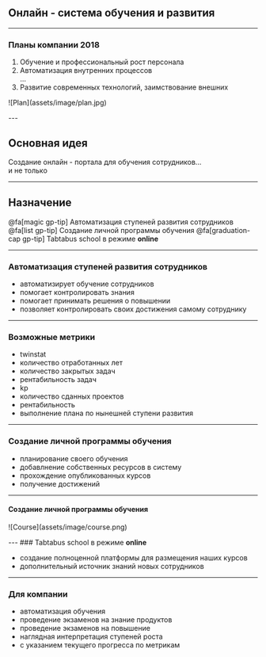 
## Онлайн - система обучения и развития

---

### Планы компании 2018

1. Обучение и профессиональный рост персонала
2. Автоматизация внутренних процессов<br />
...
4. Развитие современных технологий, заимствование внешних

<p class = 'b-img-plan'>
![Plan](assets/image/plan.jpg)
</p>
---

## Основная идея

Создание онлайн - портала для обучения сотрудников...
<br/> и не только

---
## Назначение
@fa[magic gp-tip] Автоматизация ступеней развития сотрудников
@fa[list gp-tip] Создание личной программы обучения
@fa[graduation-cap gp-tip] Tabtabus school в режиме <b>online</b>

---
### Автоматизация ступеней развития сотрудников

- автоматизирует обучение сотрудников
- помогает контролировать знания
- помогает принимать решения о повышении
- позволяет контролировать своих достижения самому сотруднику

---
### Возможные метрики

- twinstat
 - количество отработанных лет
 - количество закрытых задач
 - рентабильность задач
- kp
 - количество сданных проектов
 - рентабильность
 - выполнение плана по нынешней ступени развития
 
---
### Создание личной программы обучения

 - планирование своего обучения
 - добавлнение собственных ресурсов в систему
 - прохождение опубликованных курсов
 - получение достижений
---
#### Создание личной программы обучения
<p class='b-img-private'>
![Course](assets/image/course.png)
</p>
---
### Tabtabus school в режиме <b>online</b>

 - создание полноценной платформы для размещения наших курсов
 - дополнительный источник знаний новых сотрудников

---
### Для компании

- автоматизация обучения
- проведение экзаменов на знание продуктов
- проведение экзаменов на повышение
- наглядная интерпретация ступеней роста
 - с указанием текущего прогресса по метрикам

